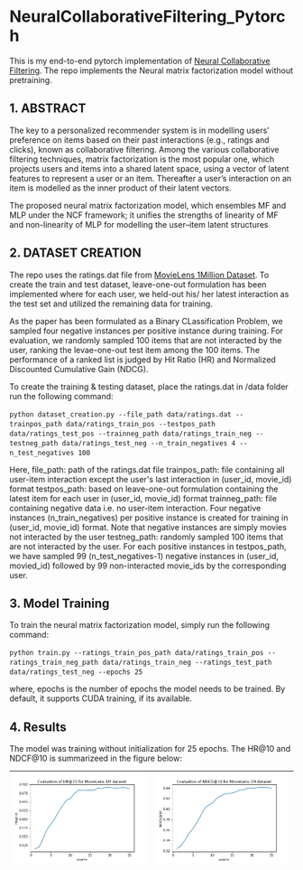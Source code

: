 # NeuralCollaborativeFiltering_Pytorch
This is my end-to-end pytorch implementation of [Neural Collaborative Filtering](https://arxiv.org/abs/1708.05031). The repo implements the  Neural matrix factorization model without pretraining.

## 1. ABSTRACT

The key to a personalized recommender system is in modelling users’ preference on items based on their past interactions (e.g., ratings and clicks), known as collaborative filtering. Among the various collaborative filtering techniques, matrix factorization is the most popular one, which projects users and items into a shared latent space, using a vector of latent features to represent a user or an item. Thereafter a user’s interaction on an item is modelled as the inner product of their latent vectors.

The proposed neural matrix factorization model, which ensembles MF and MLP under the NCF framework; it unifies the strengths of linearity of MF and non-linearity of MLP for modelling the user–item latent structures


## 2. DATASET CREATION

The repo uses the ratings.dat file from [MovieLens 1Million Dataset](https://grouplens.org/datasets/movielens/1m/). To create the train and test dataset, leave-one-out formulation has been implemented where for each user, we held-out his/ her latest interaction as the test set and utilized the remaining data for training. 

As the paper has been formulated as a Binary CLassification Problem, we sampled four negative instances per positive instance during training. For evaluation, we randomly sampled 100 items that are not interacted by the user, ranking the levae-one-out test item among the 100 items. The performance of a ranked list is judged by Hit Ratio (HR) and Normalized Discounted Cumulative Gain (NDCG).

To create the training & testing dataset, place the ratings.dat in /data folder run the following command:

`python dataset_creation.py --file_path data/ratings.dat --trainpos_path data/ratings_train_pos --testpos_path data/ratings_test_pos --trainneg_path data/ratings_train_neg --testneg_path data/ratings_test_neg --n_train_negatives 4 --n_test_negatives 100`

Here,
file_path: path of the ratings.dat file
trainpos_path: file containing all user-item interaction except the user's last interaction in (user_id, movie_id) format
testpos_path: based on leave-one-out formulation containing the latest item for each user in (user_id, movie_id) format
trainneg_path: file containing negative data i.e. no user-item interaction. Four negative instances (n_train_negatives) per positive instance is created for training in (user_id, movie_id) format. Note that negative instances are simply movies not interacted by the user
testneg_path: randomly sampled 100 items that are not interacted by the user. For each positive instances in testpos_path, we have sampled 99 (n_test_negatives-1) negative instances in (user_id, movied_id) followed by 99 non-interacted movie_ids by the corresponding user.

## 3. Model Training

To train the neural matrix factorization model, simply run the following command:

`python train.py --ratings_train_pos_path data/ratings_train_pos --ratings_train_neg_path data/ratings_train_neg --ratings_test_path data/ratings_test_neg --epochs 25`

where, epochs is the number of epochs the model needs to be trained. By default, it supports CUDA training, if its available.

## 4. Results

The model was training without initialization for 25 epochs. The HR@10 and NDCF@10 is summarizeed in the figure below:


|![HR](./images/hr.png) |![NDCG](./images/ndcg.png)|
|-|-|



